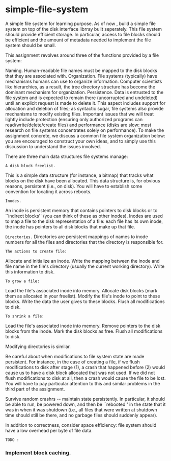 # simple-file-system
A simple file system for learning purpose.
As of now , build a simple file system on top of the disk interface librray built seperately. This file system should provide efficient storage. In particular, access to file blocks should be efficient and the amount of metadata needed to implement the file system should be small.

This assignment revolves around three of the functions provided by a file system:

Naming. Human-readable file names must be mapped to the disk blocks that they are associated with.
Organization. File systems (typically) have mechanisms humans can use to organize information. Computer scientists like hierarchies, as a result, the tree directory structure has become the dominant mechanism for organization.
Persistence. Data is entrusted to the file system and is expected to remain there (uncorrupted and undeleted) until an explicit request is made to delete it. This aspect includes support for allocation and deletion of files; as syntactic sugar, file systems also provide mechanisms to modify existing files.
Important issues that we will treat lightly include protection (ensuring only authorized programs can read/write/delete/create files) and performance (disks are slow: most research on file systems concentrates solely on performance).
To make the assignment concrete, we discuss a common file system organization below: you are encouraged to construct your own ideas, and to simply use this discussion to understand the issues involved.

There are three main data structures file systems manage:

```A disk block freelist. ```

This is a simple data structure (for instance, a bitmap) that tracks what blocks on the disk have been allocated. This data structure is, for obvious reasons, persistent (i.e., on disk). You will have to establish some convention for locating it across reboots.

```Inodes.```

An inode is persistent memory that contains pointers to disk blocks or to ``indirect blocks'' (you can think of these as other inodes). Inodes are used to map a file to the disk representation of a file: each file has its own inode, the inode has pointers to all disk blocks that make up that file.

```Directories.```
Directories are persistent mappings of names to inode numbers for all the files and directories that the directory is responsible for.

```The actions to create file:```

Allocate and initialize an inode.
Write the mapping between the inode and file name in the file's directory (usually the current working directory).
Write this information to disk.

```To grow a file:```

Load the file's associated inode into memory.
Allocate disk blocks (mark them as allocated in your freelist).
Modify the file's inode to point to these blocks.
Write the data the user gives to these blocks.
Flush all modifications to disk.


```To shrink a file:```

Load the file's associated inode into memory.
Remove pointers to the disk blocks from the inode.
Mark the disk blocks as free.
Flush all modifications to disk.


Modifying directories is similar.

Be careful about when modifications to file system state are made persistent. For instance, in the case of creating a file, if we flush modifications to disk after stage (1), a crash that happened before (2) would cause us to have a disk block allocated that was not used. If we did not flush modifications to disk at all, then a crash would cause the file to be lost. You will have to pay particular attention to this and similar problems in the third part of the assignment.

Survive random crashrs -- maintain state persistently. In particular, it should be able to run, be powered down, and then be ``rebooted'' in the state that it was in when it was shutdown (i.e., all files that were written at shutdown time should still be there, and no garbage files should suddenly appear).

In addition to correctness, consider space efficiency: file system should have a low overhead per byte of file data.

```TODO :```
### Implement block caching.

